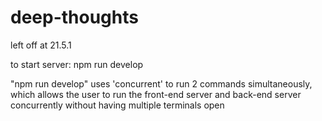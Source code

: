 # deep-thoughts


left off at 21.5.1

to start server: npm run develop


"npm run develop" uses 'concurrent' to run 2 commands simultaneously, which allows the user to run the front-end server and back-end server concurrently without having multiple terminals open